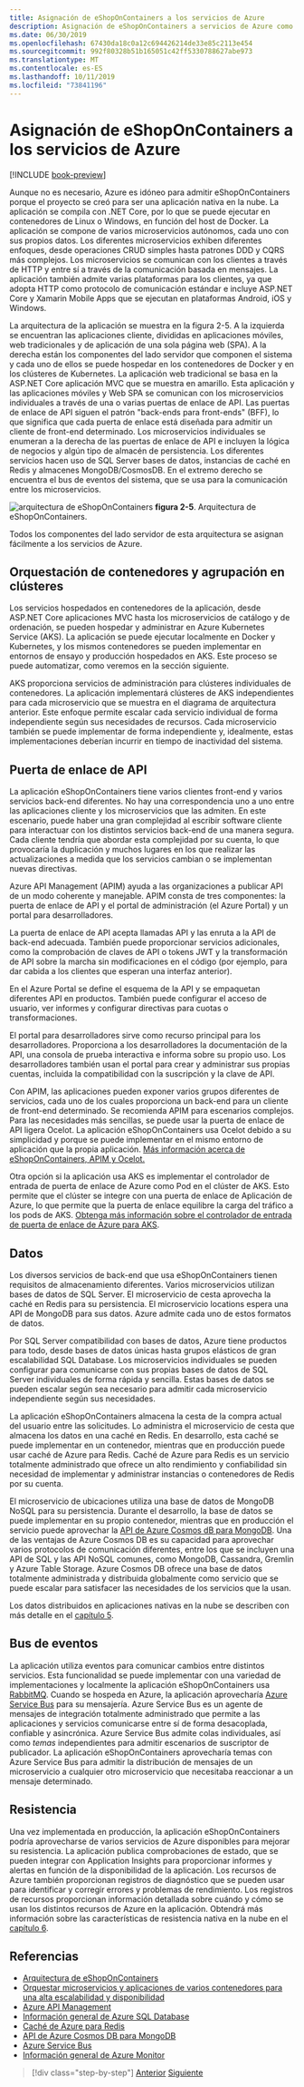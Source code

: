```yaml
---
title: Asignación de eShopOnContainers a los servicios de Azure
description: Asignación de eShopOnContainers a servicios de Azure como Azure Kubernetes Service, API Gateway y Azure Service Bus.
ms.date: 06/30/2019
ms.openlocfilehash: 67430da18c0a12c694426214de33e85c2113e454
ms.sourcegitcommit: 992f80328b51b165051c42ff5330788627abe973
ms.translationtype: MT
ms.contentlocale: es-ES
ms.lasthandoff: 10/11/2019
ms.locfileid: "73841196"
---
```

# <a name="mapping-eshoponcontainers-to-azure-services"></a>Asignación de eShopOnContainers a los servicios de Azure

[!INCLUDE [book-preview](../../../includes/book-preview.md)]

Aunque no es necesario, Azure es idóneo para admitir eShopOnContainers porque el proyecto se creó para ser una aplicación nativa en la nube. La aplicación se compila con .NET Core, por lo que se puede ejecutar en contenedores de Linux o Windows, en función del host de Docker. La aplicación se compone de varios microservicios autónomos, cada uno con sus propios datos. Los diferentes microservicios exhiben diferentes enfoques, desde operaciones CRUD simples hasta patrones DDD y CQRS más complejos. Los microservicios se comunican con los clientes a través de HTTP y entre sí a través de la comunicación basada en mensajes. La aplicación también admite varias plataformas para los clientes, ya que adopta HTTP como protocolo de comunicación estándar e incluye ASP.NET Core y Xamarin Mobile Apps que se ejecutan en plataformas Android, iOS y Windows.

La arquitectura de la aplicación se muestra en la figura 2-5. A la izquierda se encuentran las aplicaciones cliente, divididas en aplicaciones móviles, web tradicionales y de aplicación de una sola página web (SPA). A la derecha están los componentes del lado servidor que componen el sistema y cada uno de ellos se puede hospedar en los contenedores de Docker y en los clústeres de Kubernetes. La aplicación web tradicional se basa en la ASP.NET Core aplicación MVC que se muestra en amarillo. Esta aplicación y las aplicaciones móviles y Web SPA se comunican con los microservicios individuales a través de una o varias puertas de enlace de API. Las puertas de enlace de API siguen el patrón "back-ends para front-ends" (BFF), lo que significa que cada puerta de enlace está diseñada para admitir un cliente de front-end determinado. Los microservicios individuales se enumeran a la derecha de las puertas de enlace de API e incluyen la lógica de negocios y algún tipo de almacén de persistencia. Los diferentes servicios hacen uso de SQL Server bases de datos, instancias de caché en Redis y almacenes MongoDB/CosmosDB. En el extremo derecho se encuentra el bus de eventos del sistema, que se usa para la comunicación entre los microservicios.

![arquitectura de eShopOnContainers](./media/eshoponcontainers-architecture.png)
**figura 2-5**. Arquitectura de eShopOnContainers.

Todos los componentes del lado servidor de esta arquitectura se asignan fácilmente a los servicios de Azure.

## <a name="container-orchestration-and-clustering"></a>Orquestación de contenedores y agrupación en clústeres

Los servicios hospedados en contenedores de la aplicación, desde ASP.NET Core aplicaciones MVC hasta los microservicios de catálogo y de ordenación, se pueden hospedar y administrar en Azure Kubernetes Service (AKS). La aplicación se puede ejecutar localmente en Docker y Kubernetes, y los mismos contenedores se pueden implementar en entornos de ensayo y producción hospedados en AKS. Este proceso se puede automatizar, como veremos en la sección siguiente.

AKS proporciona servicios de administración para clústeres individuales de contenedores. La aplicación implementará clústeres de AKS independientes para cada microservicio que se muestra en el diagrama de arquitectura anterior. Este enfoque permite escalar cada servicio individual de forma independiente según sus necesidades de recursos. Cada microservicio también se puede implementar de forma independiente y, idealmente, estas implementaciones deberían incurrir en tiempo de inactividad del sistema.

## <a name="api-gateway"></a>Puerta de enlace de API

La aplicación eShopOnContainers tiene varios clientes front-end y varios servicios back-end diferentes. No hay una correspondencia uno a uno entre las aplicaciones cliente y los microservicios que las admiten. En este escenario, puede haber una gran complejidad al escribir software cliente para interactuar con los distintos servicios back-end de una manera segura. Cada cliente tendría que abordar esta complejidad por su cuenta, lo que provocaría la duplicación y muchos lugares en los que realizar las actualizaciones a medida que los servicios cambian o se implementan nuevas directivas.

Azure API Management (APIM) ayuda a las organizaciones a publicar API de un modo coherente y manejable. APIM consta de tres componentes: la puerta de enlace de API y el portal de administración (el Azure Portal) y un portal para desarrolladores.

La puerta de enlace de API acepta llamadas API y las enruta a la API de back-end adecuada. También puede proporcionar servicios adicionales, como la comprobación de claves de API o tokens JWT y la transformación de API sobre la marcha sin modificaciones en el código (por ejemplo, para dar cabida a los clientes que esperan una interfaz anterior).

En el Azure Portal se define el esquema de la API y se empaquetan diferentes API en productos. También puede configurar el acceso de usuario, ver informes y configurar directivas para cuotas o transformaciones.

El portal para desarrolladores sirve como recurso principal para los desarrolladores. Proporciona a los desarrolladores la documentación de la API, una consola de prueba interactiva e informa sobre su propio uso. Los desarrolladores también usan el portal para crear y administrar sus propias cuentas, incluida la compatibilidad con la suscripción y la clave de API.

Con APIM, las aplicaciones pueden exponer varios grupos diferentes de servicios, cada uno de los cuales proporciona un back-end para un cliente de front-end determinado. Se recomienda APIM para escenarios complejos. Para las necesidades más sencillas, se puede usar la puerta de enlace de API ligera Ocelot. La aplicación eShopOnContainers usa Ocelot debido a su simplicidad y porque se puede implementar en el mismo entorno de aplicación que la propia aplicación. [Más información acerca de eShopOnContainers, APIM y Ocelot.](https://docs.microsoft.com/dotnet/architecture/microservices/architect-microservice-container-applications/direct-client-to-microservice-communication-versus-the-api-gateway-pattern#azure-api-management)

Otra opción si la aplicación usa AKS es implementar el controlador de entrada de puerta de enlace de Azure como Pod en el clúster de AKS. Esto permite que el clúster se integre con una puerta de enlace de Aplicación de Azure, lo que permite que la puerta de enlace equilibre la carga del tráfico a los pods de AKS. [Obtenga más información sobre el controlador de entrada de puerta de enlace de Azure para AKS](https://github.com/Azure/application-gateway-kubernetes-ingress).

## <a name="data"></a>Datos

Los diversos servicios de back-end que usa eShopOnContainers tienen requisitos de almacenamiento diferentes. Varios microservicios utilizan bases de datos de SQL Server. El microservicio de cesta aprovecha la caché en Redis para su persistencia. El microservicio locations espera una API de MongoDB para sus datos. Azure admite cada uno de estos formatos de datos.

Por SQL Server compatibilidad con bases de datos, Azure tiene productos para todo, desde bases de datos únicas hasta grupos elásticos de gran escalabilidad SQL Database. Los microservicios individuales se pueden configurar para comunicarse con sus propias bases de datos de SQL Server individuales de forma rápida y sencilla. Estas bases de datos se pueden escalar según sea necesario para admitir cada microservicio independiente según sus necesidades.

La aplicación eShopOnContainers almacena la cesta de la compra actual del usuario entre las solicitudes. Lo administra el microservicio de cesta que almacena los datos en una caché en Redis. En desarrollo, esta caché se puede implementar en un contenedor, mientras que en producción puede usar caché de Azure para Redis. Caché de Azure para Redis es un servicio totalmente administrado que ofrece un alto rendimiento y confiabilidad sin necesidad de implementar y administrar instancias o contenedores de Redis por su cuenta.

El microservicio de ubicaciones utiliza una base de datos de MongoDB NoSQL para su persistencia. Durante el desarrollo, la base de datos se puede implementar en su propio contenedor, mientras que en producción el servicio puede aprovechar la [API de Azure Cosmos dB para MongoDB](https://docs.microsoft.com/azure/cosmos-db/mongodb-introduction). Una de las ventajas de Azure Cosmos DB es su capacidad para aprovechar varios protocolos de comunicación diferentes, entre los que se incluyen una API de SQL y las API NoSQL comunes, como MongoDB, Cassandra, Gremlin y Azure Table Storage. Azure Cosmos DB ofrece una base de datos totalmente administrada y distribuida globalmente como servicio que se puede escalar para satisfacer las necesidades de los servicios que la usan.

Los datos distribuidos en aplicaciones nativas en la nube se describen con más detalle en el [capítulo 5](distributed-data.md).

## <a name="event-bus"></a>Bus de eventos

La aplicación utiliza eventos para comunicar cambios entre distintos servicios. Esta funcionalidad se puede implementar con una variedad de implementaciones y localmente la aplicación eShopOnContainers usa [RabbitMQ](https://www.rabbitmq.com/). Cuando se hospeda en Azure, la aplicación aprovecharía [Azure Service Bus](https://docs.microsoft.com/azure/service-bus/) para su mensajería. Azure Service Bus es un agente de mensajes de integración totalmente administrado que permite a las aplicaciones y servicios comunicarse entre sí de forma desacoplada, confiable y asincrónica. Azure Service Bus admite colas individuales, así como *temas* independientes para admitir escenarios de suscriptor de publicador. La aplicación eShopOnContainers aprovecharía temas con Azure Service Bus para admitir la distribución de mensajes de un microservicio a cualquier otro microservicio que necesitaba reaccionar a un mensaje determinado.

## <a name="resiliency"></a>Resistencia

Una vez implementada en producción, la aplicación eShopOnContainers podría aprovecharse de varios servicios de Azure disponibles para mejorar su resistencia. La aplicación publica comprobaciones de estado, que se pueden integrar con Application Insights para proporcionar informes y alertas en función de la disponibilidad de la aplicación. Los recursos de Azure también proporcionan registros de diagnóstico que se pueden usar para identificar y corregir errores y problemas de rendimiento. Los registros de recursos proporcionan información detallada sobre cuándo y cómo se usan los distintos recursos de Azure en la aplicación. Obtendrá más información sobre las características de resistencia nativa en la nube en el [capítulo 6](resiliency.md).

## <a name="references"></a>Referencias

- [Arquitectura de eShopOnContainers](https://github.com/dotnet-architecture/eShopOnContainers/wiki/Architecture)
- [Orquestar microservicios y aplicaciones de varios contenedores para una alta escalabilidad y disponibilidad](https://docs.microsoft.com/dotnet/architecture/microservices/architect-microservice-container-applications/scalable-available-multi-container-microservice-applications)
- [Azure API Management](https://docs.microsoft.com/azure/api-management/api-management-key-concepts)
- [Información general de Azure SQL Database](https://docs.microsoft.com/azure/sql-database/sql-database-technical-overview)
- [Caché de Azure para Redis](https://azure.microsoft.com/services/cache/)
- [API de Azure Cosmos DB para MongoDB](https://docs.microsoft.com/azure/cosmos-db/mongodb-introduction)
- [Azure Service Bus](https://docs.microsoft.com/azure/service-bus-messaging/service-bus-messaging-overview)
- [Información general de Azure Monitor](https://docs.microsoft.com/azure/azure-monitor/overview)

>[!div class="step-by-step"]
>[Anterior](introduce-eshoponcontainers-reference-app.md)
>[Siguiente](deploy-eshoponcontainers-azure.md)
